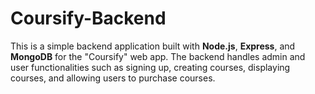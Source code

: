 # Coursify-Backend
This is a simple backend application built with **Node.js**, **Express**, and **MongoDB** for the "Coursify" web app. The backend handles admin and user functionalities such as signing up, creating courses, displaying courses, and allowing users to purchase courses.
